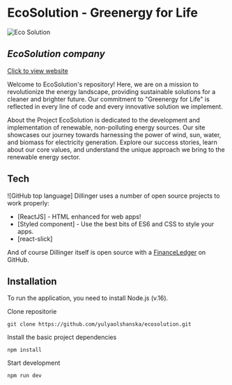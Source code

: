 # EcoSolution - Greenergy for Life

![Eco Solution]()

## _EcoSolution company_

[Click to view website](https://eco-solution.netlify.app/)

Welcome to EcoSolution's repository! Here, we are on a mission to revolutionize
the energy landscape, providing sustainable solutions for a cleaner and brighter
future. Our commitment to "Greenergy for Life" is reflected in every line of
code and every innovative solution we implement.

About the Project EcoSolution is dedicated to the development and implementation
of renewable, non-polluting energy sources. Our site showcases our journey
towards harnessing the power of wind, sun, water, and biomass for electricity
generation. Explore our success stories, learn about our core values, and
understand the unique approach we bring to the renewable energy sector.

## Tech

![GitHub top language] Dillinger uses a number of open source projects to work
properly:

-   [ReactJS] - HTML enhanced for web apps!
-   [Styled component] - Use the best bits of ES6 and CSS to style your apps.
-   [react-slick]

And of course Dillinger itself is open source with a
[FinanceLedger](https://github.com/yulyaolshanska/ecosolution) on GitHub.

## Installation

To run the application, you need to install Node.js (v.16).

Clone repositorie

```code
git clone https://github.com/yulyaolshanska/ecosolution.git
```

Install the basic project dependencies

```code
npm install
```

Start development

```code
npm run dev
```
